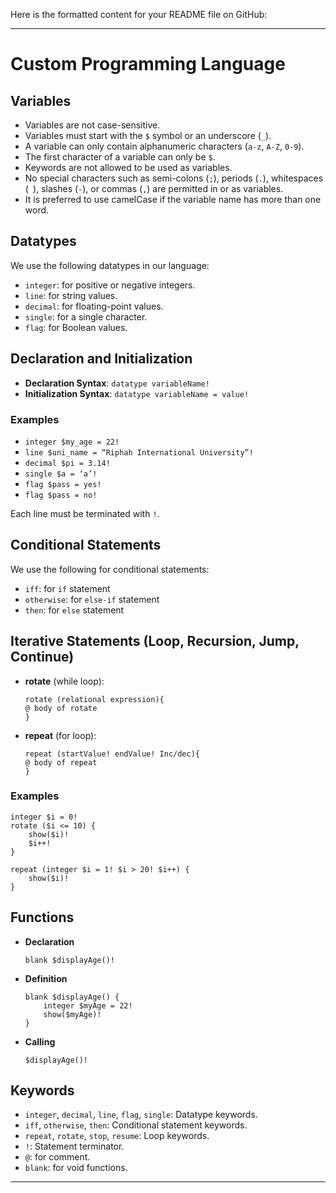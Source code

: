 Here is the formatted content for your README file on GitHub:

---

# Custom Programming Language

## Variables
- Variables are not case-sensitive.
- Variables must start with the `$` symbol or an underscore (`_`).
- A variable can only contain alphanumeric characters (`a-z`, `A-Z`, `0-9`).
- The first character of a variable can only be `$`.
- Keywords are not allowed to be used as variables.
- No special characters such as semi-colons (`;`), periods (`.`), whitespaces (` `), slashes (`-`), or commas (`,`) are permitted in or as variables.
- It is preferred to use camelCase if the variable name has more than one word.

## Datatypes
We use the following datatypes in our language:
- `integer`: for positive or negative integers.
- `line`: for string values.
- `decimal`: for floating-point values.
- `single`: for a single character.
- `flag`: for Boolean values.

## Declaration and Initialization
- **Declaration Syntax**: `datatype variableName!`
- **Initialization Syntax**: `datatype variableName = value!`

### Examples
- `integer $my_age = 22!`
- `line $uni_name = “Riphah International University”!`
- `decimal $pi = 3.14!`
- `single $a = ‘a’!`
- `flag $pass = yes!`
- `flag $pass = no!`

Each line must be terminated with `!`.

## Conditional Statements
We use the following for conditional statements:
- `iff`: for `if` statement
- `otherwise`: for `else-if` statement
- `then`: for `else` statement

## Iterative Statements (Loop, Recursion, Jump, Continue)
- **rotate** (while loop):
  ``` 
  rotate (relational expression){      
  @ body of rotate 
  }
  ```
- **repeat** (for loop):
  ```
  repeat (startValue! endValue! Inc/dec){ 
  @ body of repeat
  }
  ```

### Examples
```
integer $i = 0!
rotate ($i <= 10) {
    show($i)!
    $i++!
}

repeat (integer $i = 1! $i > 20! $i++) {
    show($i)!
}
```

## Functions
- **Declaration**
  ```
  blank $displayAge()!
  ```

- **Definition**
  ```
  blank $displayAge() {
      integer $myAge = 22!
      show($myAge)!
  }
  ```

- **Calling**
  ```
  $displayAge()!
  ```

## Keywords
- `integer`, `decimal`, `line`, `flag`, `single`: Datatype keywords.
- `iff`, `otherwise`, `then`: Conditional statement keywords.
- `repeat`, `rotate`, `stop`, `resume`: Loop keywords.
- `!`: Statement terminator.
- `@`: for comment.
- `blank`: for void functions.

---

